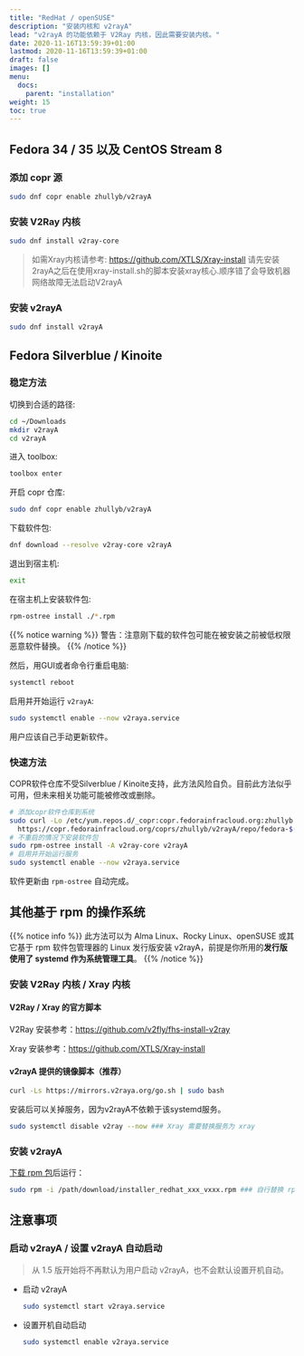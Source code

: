```yaml
---
title: "RedHat / openSUSE"
description: "安装内核和 v2rayA"
lead: "v2rayA 的功能依赖于 V2Ray 内核，因此需要安装内核。"
date: 2020-11-16T13:59:39+01:00
lastmod: 2020-11-16T13:59:39+01:00
draft: false
images: []
menu:
  docs:
    parent: "installation"
weight: 15
toc: true
---
```


## Fedora 34 / 35 以及 CentOS Stream 8

### 添加 copr 源

```bash
sudo dnf copr enable zhullyb/v2rayA
```

### 安装 V2Ray 内核

```bash
sudo dnf install v2ray-core
```

> 如需Xray内核请参考: <https://github.com/XTLS/Xray-install>
> 请先安装2rayA之后在使用xray-install.sh的脚本安装xray核心.顺序错了会导致机器网络故障无法启动V2rayA 

### 安装 v2rayA

```bash
sudo dnf install v2rayA
```

## Fedora Silverblue / Kinoite

### 稳定方法

切换到合适的路径:

```bash
cd ~/Downloads
mkdir v2rayA
cd v2rayA
```

进入 toolbox:

```bash
toolbox enter
```

开启 copr 仓库:

```bash
sudo dnf copr enable zhullyb/v2rayA
```

下载软件包:

```bash
dnf download --resolve v2ray-core v2rayA
```

退出到宿主机:

```bash
exit
```

在宿主机上安装软件包:

```bash
rpm-ostree install ./*.rpm
```

{{% notice warning %}}
警告：注意刚下载的软件包可能在被安装之前被低权限恶意软件替换。
{{% /notice %}}

然后，用GUI或者命令行重启电脑:

```bash
systemctl reboot
```

启用并开始运行 `v2rayA`:

```bash
sudo systemctl enable --now v2raya.service
```

用户应该自己手动更新软件。

### 快速方法

COPR软件仓库不受Silverblue / Kinoite支持，此方法风险自负。目前此方法似乎可用，但未来相关功能可能被修改或删除。

```bash
# 添加copr软件仓库到系统
sudo curl -Lo /etc/yum.repos.d/_copr:copr.fedorainfracloud.org:zhullyb:v2rayA.repo \
  https://copr.fedorainfracloud.org/coprs/zhullyb/v2rayA/repo/fedora-$(rpm -E %fedora)/zhullyb-v2rayA-fedora-$(rpm -E %fedora).repo
# 不重启的情况下安装软件包
sudo rpm-ostree install -A v2ray-core v2rayA
# 启用并开始运行服务
sudo systemctl enable --now v2raya.service
```

软件更新由 `rpm-ostree` 自动完成。

## 其他基于 rpm 的操作系统

{{% notice info %}}
此方法可以为 Alma Linux、Rocky Linux、openSUSE 或其它基于 rpm 软件包管理器的 Linux 发行版安装 v2rayA，前提是你所用的**发行版使用了 systemd 作为系统管理工具**。
{{% /notice %}}

### 安装 V2Ray 内核 / Xray 内核

#### V2Ray / Xray 的官方脚本

V2Ray 安装参考：<https://github.com/v2fly/fhs-install-v2ray>

Xray 安装参考：<https://github.com/XTLS/Xray-install>

#### v2rayA 提供的镜像脚本（推荐）

```bash
curl -Ls https://mirrors.v2raya.org/go.sh | sudo bash
```

安装后可以关掉服务，因为v2rayA不依赖于该systemd服务。

```bash
sudo systemctl disable v2ray --now ### Xray 需要替换服务为 xray
```

### 安装 v2rayA

[下载 rpm 包](https://github.com/v2rayA/v2rayA/releases)后运行：

```bash
sudo rpm -i /path/download/installer_redhat_xxx_vxxx.rpm ### 自行替换 rpm 包所在的实际路径
```

## 注意事项

### 启动 v2rayA / 设置 v2rayA 自动启动

> 从 1.5 版开始将不再默认为用户启动 v2rayA，也不会默认设置开机自动。

- 启动 v2rayA

  ```bash
  sudo systemctl start v2raya.service
  ```

- 设置开机自动启动

  ```bash
  sudo systemctl enable v2raya.service
  ```
